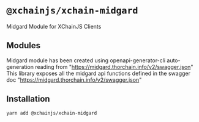 # `@xchainjs/xchain-midgard`

Midgard Module for XChainJS Clients

## Modules

Midgard module has been created using openapi-generator-cli auto-generation reading from "https://midgard.thorchain.info/v2/swagger.json" This library exposes all the midgard api functions defined in the swagger doc "https://midgard.thorchain.info/v2/swagger.json"


## Installation

```
yarn add @xchainjs/xchain-midgard
```

